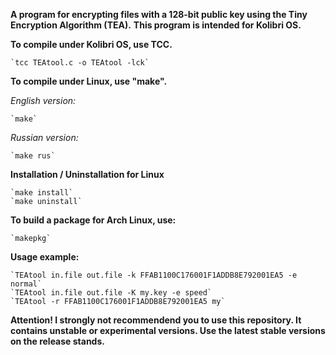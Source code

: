 **A program for encrypting files with a 128-bit public key using the Tiny Encryption Algorithm (TEA).**
**This program is intended for Kolibri OS.**

**To compile under Kolibri OS, use TCC.**

    `tcc TEAtool.c -o TEAtool -lck`

**To compile under Linux, use "make".**

*English version:*

    `make`
    
*Russian version:*

    `make rus`  
                
**Installation / Uninstallation for Linux**

    `make install`
    `make uninstall`
        
**To build a package for Arch Linux, use:**

    `makepkg`
        
**Usage example:**

    `TEAtool in.file out.file -k FFAB1100C176001F1ADDB8E792001EA5 -e normal`  
    `TEAtool in.file out.file -K my.key -e speed`
    `TEAtool -r FFAB1100C176001F1ADDB8E792001EA5 my` 

**Attention! I strongly not recommendend you to use this repository. It contains unstable or experimental versions. Use the latest stable versions on the release stands.**  
